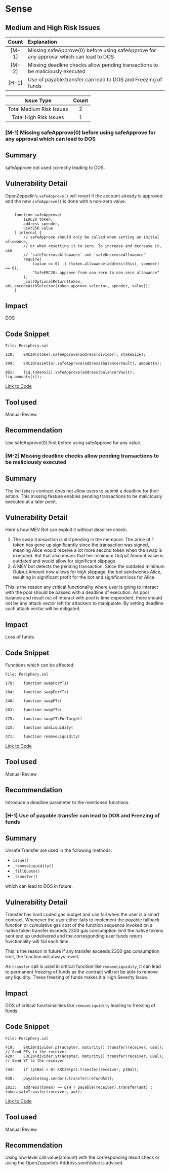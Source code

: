 # Sense

## Medium and High Risk Issues

| Count | Explanation |
|:--:|:-------|
| [M-1] | Missing safeApprove(0) before using safeApprove for any approval which can lead to DOS |
| [M-2] | Missing deadline checks allow pending transactions to be maliciously executed |
| [H-1] | Use of payable.transfer can lead to DOS and Freezing of funds |

| Issue Type | Count |
|:--:|:--:|
| Total Medium Risk Issues | 2 |
| Total High Risk Issues | 1 |

### [M-1] Missing safeApprove(0) before using safeApprove for any approval which can lead to DOS

## Summary

safeApprove not used correctly leading to DOS.

## Vulnerability Detail

OpenZeppelin’s `safeApprove()` will revert if the account already is approved and the new `safeApprove()` is done with a non-zero value.

```solidity

    function safeApprove(
        IERC20 token,
        address spender,
        uint256 value
    ) internal {
        // safeApprove should only be called when setting an initial allowance,
        // or when resetting it to zero. To increase and decrease it, use
        // 'safeIncreaseAllowance' and 'safeDecreaseAllowance'
        require(
            (value == 0) || (token.allowance(address(this), spender) == 0),
            "SafeERC20: approve from non-zero to non-zero allowance"
        );
        _callOptionalReturn(token, abi.encodeWithSelector(token.approve.selector, spender, value));
    }

```

## Impact

DOS

## Code Snippet

```solidity
File: Periphery.sol

128:    ERC20(stake).safeApprove(address(divider), stakeSize);

509:    ERC20(assetIn).safeApprove(address(balancerVault), amountIn);

861:    liq.tokens[i].safeApprove(address(balancerVault), liq.amounts[i]);

```
[Link to Code](https://github.com/sherlock-audit/2023-03-sense-Breeje16/blob/main/sense-v1/pkg/core/src/Periphery.sol#L128)

## Tool used

Manual Review

## Recommendation

Use safeApprove(0) first before using safeApprove for any value.

### [M-2] Missing deadline checks allow pending transactions to be maliciously executed

## Summary

The `Periphery` contract does not allow users to submit a deadline for their action. This missing feature enables pending transactions to be maliciously executed at a later point.

## Vulnerability Detail

Here's how MEV Bot can exploit it without deadline check:

1. The swap transaction is still pending in the mempool. The price of 1 token has gone up significantly since the transaction was signed, meaning Alice would receive a lot more second token when the swap is executed. But that also means that her minimum Output Amount value is outdated and would allow for significant slippage.
2. A MEV bot detects the pending transaction. Since the outdated minimum Output Amount now allows for high slippage, the bot sandwiches Alice, resulting in significant profit for the bot and significant loss for Alice.

This is the reason any critical functionality where user is going to interact with the pool should be passed with a deadline of execution. As pool balance and result out of interact with pool is time dependent, there should not be any attack vector left for attackers to manipulate. By setting deadline such attack vector will be mitigated.

## Impact

Loss of funds.

## Code Snippet

Functions which can be affected:

```solidity
File: Periphery.sol

178:    function swapForPTs(

204:    function swapForYTs(

240:    function swapPTs(

263:    function swapYTs(

275:    function swapYTsForTarget(

325:    function addLiquidity(

371:    function removeLiquidity(

```
[Link to Code](https://github.com/sherlock-audit/2023-03-sense-Breeje16/blob/main/sense-v1/pkg/core/src/Periphery.sol#L178)

## Tool used

Manual Review

## Recommendation

Introduce a deadline parameter to the mentioned functions.

### [H-1] Use of payable.transfer can lead to DOS and Freezing of funds

## Summary

Unsafe Transfer are used in the following methods:

* `issue()`
* `_removeLiquidity()`
* `_fillQuote()`
* `_transfer()`

which can lead to DOS in future.

## Vulnerability Detail

Transfer has hard coded gas budget and can fail when the user is a smart contract. Whenever the user either fails to implement the payable fallback function or cumulative gas cost of the function sequence invoked on a native token transfer exceeds 2300 gas consumption limit the native tokens sent end up undelivered and the corresponding user funds return functionality will fail each time.

This is the reason in future if any transfer exceeds 2300 gas consumption limit, the function will always revert.

As `transfer` call is used in critical function like `removeLiquidity`, it can lead to permanent freezing of funds as the contract will not be able to remove any liquidity. These freezing of funds makes it a High Severity Issue.

## Impact

DOS of critical functionalities like `removeLiquidity` leading to freezing of funds.

## Code Snippet

```solidity
File: Periphery.sol

419:    ERC20(divider.pt(adapter, maturity)).transfer(receiver, uBal); // Send PTs to the receiver
420:    ERC20(divider.yt(adapter, maturity)).transfer(receiver, uBal); // Send YT to the receiver

744:    if (ptBal > 0) ERC20(pt).transfer(receiver, ptBal);

930:    payable(msg.sender).transfer(refundAmt);

1013:   address(token) == ETH ? payable(receiver).transfer(amt) : token.safeTransfer(receiver, amt);

```
[Link to Code](https://github.com/sherlock-audit/2023-03-sense-Breeje16/blob/main/sense-v1/pkg/core/src/Periphery.sol#L744)

## Tool used

Manual Review

## Recommendation

Using low-level call.value(amount) with the corresponding result check or using the OpenZeppelin’s Address.sendValue is advised.

